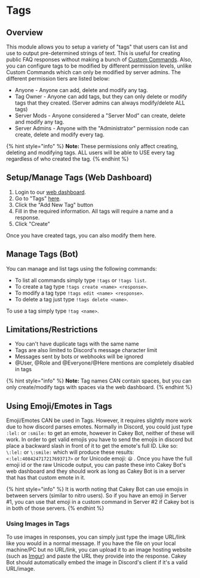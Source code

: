 # Tags

## Overview

This module allows you to setup a variety of "tags" that users can list and use to output pre-determined strings of text. This is useful for creating public FAQ responses without making a bunch of [Custom Commands](custom-commands.md). Also, you can configure tags to be modified by different permission levels, unlike Custom Commands which can only be modified by server admins. The different permission tiers are listed below:

* Anyone - Anyone can add, delete and modify any tag.
* Tag Owner - Anyone can add tags, but they can only delete or modify tags that they created. \(Server admins can always modify/delete ALL tags\)
* Server Mods - Anyone considered a "Server Mod" can create, delete and modify any tag.
* Server Admins - Anyone with the "Administrator" permission node can create, delete and modify every tag.

{% hint style="info" %}
**Note:** These permissions only affect creating, deleting and modifying tags. ALL users will be able to USE every tag regardless of who created the tag.
{% endhint %}

## Setup/Manage Tags \(Web Dashboard\)

1. Login to our [web dashboard](https://cakeybot.app/dashboard/).
2. Go to "Tags" [here](https://cakeybot.app/dashboard/public/tags).
3. Click the "Add New Tag" button
4. Fill in the required information. All tags will require a name and a response.
5. Click "Create"

Once you have created tags, you can also modify them here.

## Manage Tags \(Bot\)

You can manage and list tags using the following commands:

* To list all commands simply type `!tags` or `!tags list`. 
* To create a tag type `!tags create <name> <response>`.
* To modify a tag type `!tags edit <name> <response>`.
* To delete a tag just type `!tags delete <name>`.

To use a tag simply type `!tag <name>`.

## Limitations/Restrictions

* You can't have duplicate tags with the same name
* Tags are also limited to Discord's message character limit
* Messages sent by bots or webhooks will be ignored
* @User, @Role and @Everyone/@Here mentions are completely disabled in tags

{% hint style="info" %}
**Note:** Tag names CAN contain spaces, but you can only create/modify tags with spaces via the web dashboard.
{% endhint %}

## Using Emoji/Emotes in Tags

Emoji/Emotes CAN be used in Tags. However, it requires slightly more work due to how discord parses emotes. Normally in Discord, you could just type `:lel:` or `:smile:` to get an emote, however in Cakey Bot, neither of these will work. In order to get valid emojis you have to send the emojis in discord but place a backward slash in front of it to get the emote's full ID. Like so: `\:lel:` or `\:smile:` which will produce these results: `<:lel:408424717217693717>` or for Unicode emoji: `😄` . Once you have the full emoji id or the raw Unicode output, you can paste these into Cakey Bot's web dashboard and they should work as long as Cakey Bot is in a server that has that custom emote in it.

{% hint style="info" %}
It is worth noting that Cakey Bot can use emojis in between servers \(similar to nitro users\). So if you have an emoji in Server \#1, you can use that emoji in a custom command in Server \#2 if Cakey bot is in both of those servers.
{% endhint %}

### Using Images in Tags

To use images in responses, you can simply just type the image URL/link like you would in a normal message. If you have the file on your local machine/PC but no URL/link, you can upload it to an image hosting website \(such as [Imgur](https://imgur.com/upload)\) and paste the URL they provide into the response. Cakey Bot should automatically embed the image in Discord's client if it's a valid URL/image.

